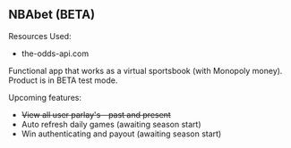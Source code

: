 NBAbet (BETA)
----------------------------------------------------------------------------------

Resources Used:
*  the-odds-api.com

Functional app that works as a virtual sportsbook (with Monopoly money). Product is in BETA test mode.

Upcoming features:

* ~~View all user parlay's - past and present~~
* Auto refresh daily games (awaiting season start)
* Win authenticating and payout (awaiting season start)
